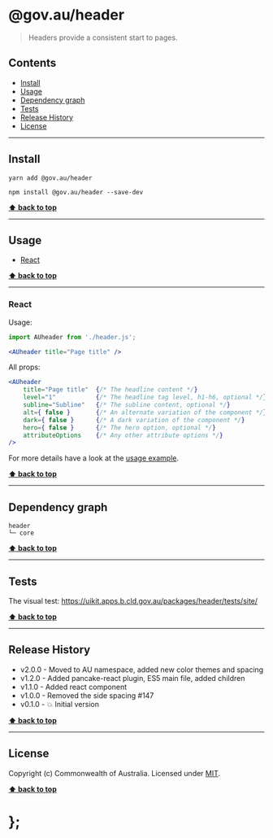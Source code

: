 @gov.au/header
============

> Headers provide a consistent start to pages.


## Contents

* [Install](#install)
* [Usage](#usage)
* [Dependency graph](#dependency-graph)
* [Tests](#tests)
* [Release History](#release-history)
* [License](#license)


----------------------------------------------------------------------------------------------------------------------------------------------------------------


## Install


```shell
yarn add @gov.au/header
```

```shell
npm install @gov.au/header --save-dev
```


**[⬆ back to top](#contents)**


----------------------------------------------------------------------------------------------------------------------------------------------------------------


## Usage


* [React](#react)


**[⬆ back to top](#contents)**


----------------------------------------------------------------------------------------------------------------------------------------------------------------


### React

Usage:

```jsx
import AUheader from './header.js';

<AUheader title="Page title" />
```

All props:

```jsx
<AUheader
	title="Page title"  {/* The headline content */}
	level="1"           {/* The headline tag level, h1-h6, optional */}
	subline="Subline"   {/* The subline content, optional */}
	alt={ false }       {/* An alternate variation of the component */}
	dark={ false }      {/* A dark variation of the component */}
	hero={ false }      {/* The hero option, optional */}
	attributeOptions    {/* Any other attribute options */}
/>
```

For more details have a look at the [usage example](https://github.com/govau/uikit/tree/master/packages/header/tests/react/index.js).


**[⬆ back to top](#contents)**


----------------------------------------------------------------------------------------------------------------------------------------------------------------


## Dependency graph

```shell
header
└─ core
```


**[⬆ back to top](#contents)**


----------------------------------------------------------------------------------------------------------------------------------------------------------------


## Tests

The visual test: https://uikit.apps.b.cld.gov.au/packages/header/tests/site/


**[⬆ back to top](#contents)**


----------------------------------------------------------------------------------------------------------------------------------------------------------------


## Release History

* v2.0.0 - Moved to AU namespace, added new color themes and spacing
* v1.2.0 - Added pancake-react plugin, ES5 main file, added children
* v1.1.0 - Added react component
* v1.0.0 - Removed the side spacing #147
* v0.1.0 - 💥 Initial version


**[⬆ back to top](#contents)**


----------------------------------------------------------------------------------------------------------------------------------------------------------------


## License

Copyright (c) Commonwealth of Australia.
Licensed under [MIT](https://raw.githubusercontent.com/govau/uikit/packages/core/master/LICENSE).


**[⬆ back to top](#contents)**

# };
